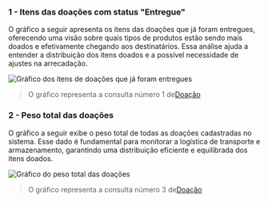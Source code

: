 ### 1 - Itens das doações com status "Entregue"
O gráfico a seguir apresenta os itens das doações que já foram entregues, oferecendo uma visão sobre quais tipos de produtos estão sendo mais doados e efetivamente chegando aos destinatários. Essa análise ajuda a entender a distribuição dos itens doados e a possível necessidade de ajustes na arrecadação.

![Gráfico dos itens de doações que já foram entregues](../../../assets/gráficos/doacao-grafico-1.png)
> O gráfico representa a consulta número 1 de[Doação](doacao.sql)

### 2 - Peso total das doações
O gráfico a seguir exibe o peso total de todas as doações cadastradas no sistema. Esse dado é fundamental para monitorar a logística de transporte e armazenamento, garantindo uma distribuição eficiente e equilibrada dos itens doados.

![Gráfico do peso total das doações](../../../assets/gráficos/doacao-grafico-2.png)
> O gráfico representa a consulta número 3 de[Doação](doacao.sql)